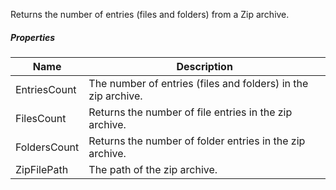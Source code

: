 Returns the number of entries (files and folders) from a Zip archive.

<div class="files-sprite zip-entries-count"></div>

##### Properties

|Name        |Description                                                  |
|------------|-------------------------------------------------------------|
|EntriesCount|The number of entries (files and folders) in the zip archive.|
|FilesCount  |Returns the number of file entries in the zip archive.       |
|FoldersCount|Returns the number of folder entries in the zip archive.     |
|ZipFilePath |The path of the zip archive.                                 |
